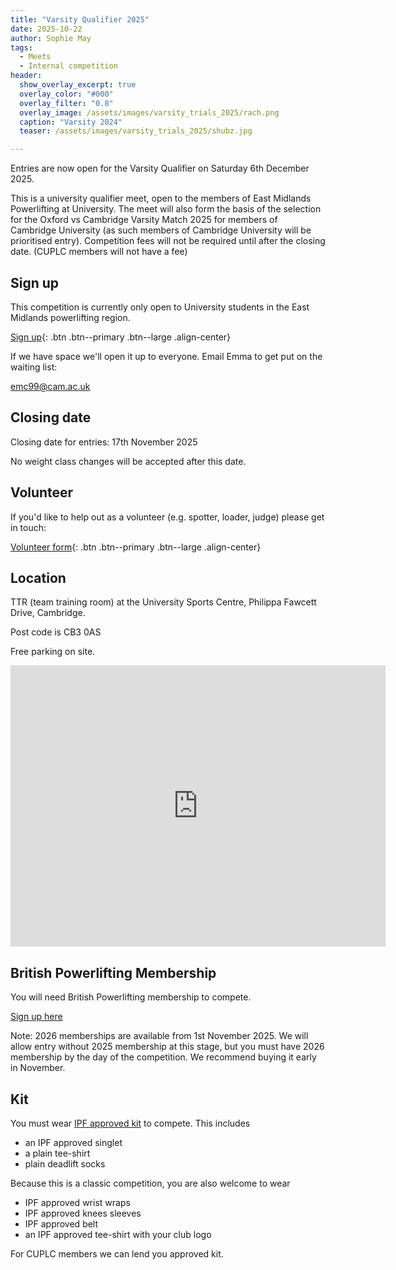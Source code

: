 ```yaml
---
title: "Varsity Qualifier 2025"
date: 2025-10-22
author: Sophie May
tags:
  - Meets
  - Internal competition
header:
  show_overlay_excerpt: true
  overlay_color: "#000"
  overlay_filter: "0.8"
  overlay_image: /assets/images/varsity_trials_2025/rach.png
  caption: "Varsity 2024"
  teaser: /assets/images/varsity_trials_2025/shubz.jpg

---
```


Entries are now open for the Varsity Qualifier on Saturday 6th December 2025.

This is a university qualifier meet, open to the members of East Midlands
Powerlifting at University. The meet will also form the basis of the selection
for the Oxford vs Cambridge Varsity Match 2025 for members of Cambridge
University (as such members of Cambridge University will be prioritised entry).
Competition fees will not be required until after the closing date.
(CUPLC members will not have a fee)

## Sign up

This competition is currently only open to University students in the East
Midlands powerlifting region.

[Sign up](https://docs.google.com/forms/d/e/1FAIpQLSe6ZVnsisNhlV_YRrh0JlMlEtFVJdXP3K_jnzpDTovl1M6_pg/viewform?usp=dialog){: .btn .btn--primary .btn--large .align-center}

If we have space we'll open it up to everyone. Email Emma to get put on the waiting list:

emc99@cam.ac.uk

## Closing date

Closing date for entries: 17th November 2025

No weight class changes will be accepted after this date.

## Volunteer

If you'd like to help out as a volunteer (e.g. spotter, loader, judge) please get in touch:

[Volunteer form](https://forms.gle/vAGts59UYeBd7jZZ7){: .btn .btn--primary .btn--large .align-center}

## Location

TTR (team training room) at the University Sports Centre, Philippa Fawcett Drive, Cambridge.

Post code is CB3 0AS

Free parking on site.

<iframe src="https://www.google.com/maps/embed?pb=!1m14!1m8!1m3!1d3080.3275941236157!2d0.0867391083547615!3d52.20963494791632!3m2!1i1024!2i768!4f13.1!3m3!1m2!1s0x47d8774861d9ffdf%3A0xb73d0c1fc075bba2!2sSports%20Centre%20and%20Gym%2C%20University%20of%20Cambridge!5e0!3m2!1sen!2suk!4v1747913439056!5m2!1sen!2suk" width="600" height="450" style="border:0;" allowfullscreen="" loading="lazy" referrerpolicy="no-referrer-when-downgrade"></iframe>

## British Powerlifting Membership

You will need British Powerlifting membership to compete.

[Sign up here](https://www.britishpowerlifting.org/buy-membership)

Note: 2026 memberships are available from 1st November 2025. We will allow entry
without 2025 membership at this stage, but you must have 2026 membership by the
day of the competition. We recommend buying it early in November.

## Kit

You must wear [IPF approved kit](https://www.powerlifting.sport/fileadmin/ipf/data/rules/approved-list/Approved__List_2023-2026_V3_08_04.pdf)
to compete. This includes

* an IPF approved singlet
* a plain tee-shirt
* plain deadlift socks

Because this is a classic competition, you are also welcome to wear

* IPF approved wrist wraps
* IPF approved knees sleeves
* IPF approved belt
* an IPF approved tee-shirt with your club logo 

For CUPLC members we can lend you approved kit.